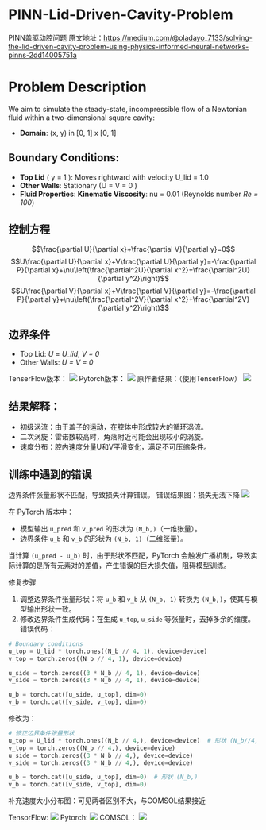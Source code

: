 # PINN-Lid-Driven-Cavity-Problem
PINN盖驱动腔问题
原文地址：https://medium.com/@oladayo_7133/solving-the-lid-driven-cavity-problem-using-physics-informed-neural-networks-pinns-2dd14005751a

# Problem Description

We aim to simulate the steady-state, incompressible flow of a Newtonian fluid within a two-dimensional square cavity:

- **Domain**: (x, y) in \[0, 1\] x \[0, 1\]
## **Boundary Conditions**:

- **Top Lid** ( y = 1 ): Moves rightward with velocity U_lid = 1.0
- **Other Walls**: Stationary (U = V = 0 )
- **Fluid Properties**: **Kinematic Viscosity**: nu = 0.01 (Reynolds number _Re = 100_)

## 控制方程

$$\frac{\partial U}{\partial x}+\frac{\partial V}{\partial y}=0$$
$$U\frac{\partial U}{\partial x}+V\frac{\partial U}{\partial y}=-\frac{\partial P}{\partial x}+\nu\left(\frac{\partial^2U}{\partial x^2}+\frac{\partial^2U}{\partial y^2}\right)$$
$$U\frac{\partial V}{\partial x}+V\frac{\partial V}{\partial y}=-\frac{\partial P}{\partial y}+\nu\left(\frac{\partial^2V}{\partial x^2}+\frac{\partial^2V}{\partial y^2}\right)$$

## 边界条件

- Top Lid: _U_ = _U_lid_, _V = 0_  
- Other Walls: _U = V = 0_

TenserFlow版本：
![](https://github.com/srrdhy/PINN-Lid-Driven-Cavity-Problem/blob/main/images/3b77b897cba238ff73aafa64993799e.png)
Pytorch版本：
![](https://github.com/srrdhy/PINN-Lid-Driven-Cavity-Problem/blob/main/images/cdf839c75eb2e1ea07ad58e63b664e4.png)
原作者结果：（使用TenserFlow）
![](https://github.com/srrdhy/PINN-Lid-Driven-Cavity-Problem/blob/main/images/Pasted%20image%2020250216153643.png)
## 结果解释：

- 初级涡流：由于盖子的运动，在腔体中形成较大的循环涡流。
- 二次涡旋：雷诺数较高时，角落附近可能会出现较小的涡旋。
- 速度分布：腔内速度分量U和V平滑变化，满足不可压缩条件。

## 训练中遇到的错误

边界条件张量形状不匹配，导致损失计算错误。
错误结果图：损失无法下降
![](https://github.com/srrdhy/PINN-Lid-Driven-Cavity-Problem/blob/main/images/b474cf0760b1bac92b35766be3d951d.png)

在 PyTorch 版本中：
- 模型输出 `u_pred` 和 `v_pred` 的形状为 `(N_b,)`（一维张量）。
- 边界条件 `u_b` 和 `v_b` 的形状为 `(N_b, 1)`（二维张量）。

当计算 `(u_pred - u_b)` 时，由于形状不匹配，PyTorch 会触发广播机制，导致实际计算的是所有元素对的差值，产生错误的巨大损失值，阻碍模型训练。

修复步骤
1. 调整边界条件张量形状：将 `u_b` 和 `v_b` 从 `(N_b, 1)` 转换为 `(N_b,)`，使其与模型输出形状一致。
2. 修改边界条件生成代码：在生成 `u_top`, `u_side` 等张量时，去掉多余的维度。
错误代码：
```python
# Boundary conditions
u_top = U_lid * torch.ones((N_b // 4, 1), device=device)
v_top = torch.zeros((N_b // 4, 1), device=device)

u_side = torch.zeros((3 * N_b // 4, 1), device=device)
v_side = torch.zeros((3 * N_b // 4, 1), device=device)

u_b = torch.cat([u_side, u_top], dim=0)
v_b = torch.cat([v_side, v_top], dim=0)
```
修改为：
```python
# 修正边界条件张量形状
u_top = U_lid * torch.ones((N_b // 4,), device=device)  # 形状 (N_b//4,)
v_top = torch.zeros((N_b // 4,), device=device)
u_side = torch.zeros((3 * N_b // 4,), device=device)
v_side = torch.zeros((3 * N_b // 4,), device=device)

u_b = torch.cat([u_side, u_top], dim=0)  # 形状 (N_b,)
v_b = torch.cat([v_side, v_top], dim=0)
```
补充速度大小分布图：可见两者区别不大，与COMSOL结果接近

TensorFlow:
![](https://github.com/srrdhy/PINN-Lid-Driven-Cavity-Problem/blob/main/images/%E5%B1%82%E6%B5%81%E7%9B%96%E8%85%94%E9%80%9F%E5%BA%A6%E5%A4%A7%E5%B0%8F%E5%88%86%E5%B8%83%E5%9B%BE_tf.png)
Pytorch:
![](https://github.com/srrdhy/PINN-Lid-Driven-Cavity-Problem/blob/main/images/%E5%B1%82%E6%B5%81%E7%9B%96%E8%85%94%E9%80%9F%E5%BA%A6%E5%A4%A7%E5%B0%8F%E5%88%86%E5%B8%83%E5%9B%BE_torch.png)
COMSOL：
![](https://github.com/srrdhy/PINN-Lid-Driven-Cavity-Problem/blob/main/images/comsol%E7%BB%93%E6%9E%9C.jpg)
